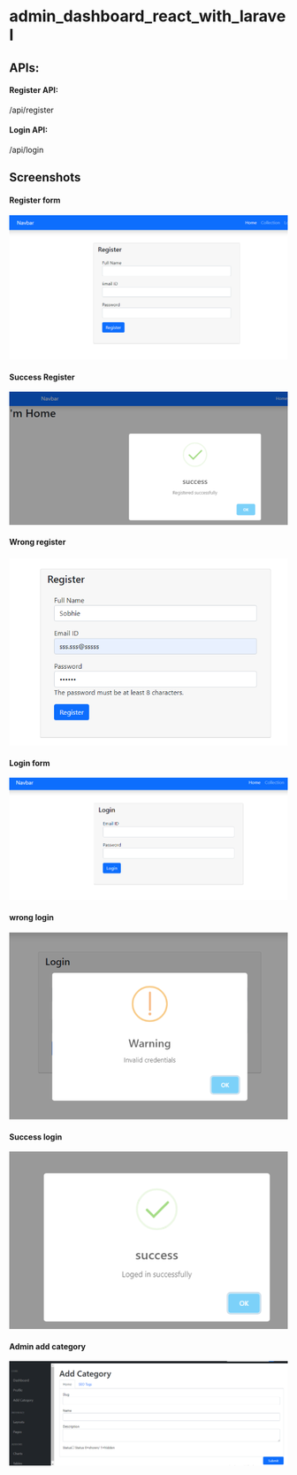 # admin_dashboard_react_with_laravel

## APIs:
#### Register API:
/api/register

#### Login API:
/api/login

## Screenshots

#### Register form
<img src="/screenshots/Register.png">

#### Success Register
<img src="/screenshots/success register.png">

#### Wrong register
<img src="/screenshots/validation error.png">

#### Login form
<img src="/screenshots/Login.png">

#### wrong login
<img src="/screenshots/Login wrong email or password.png">

#### Success login
<img src="/screenshots/Success login.png">

#### Admin add category
<img src="/screenshots/Admin_add_category.png">
